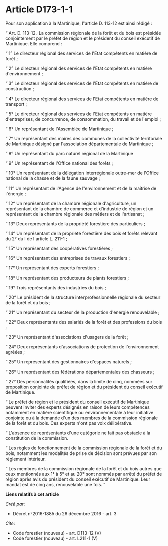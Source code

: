 # Article D173-1-1

Pour son application à la Martinique, l'article D. 113-12 est ainsi rédigé :

“ Art. D. 113-12.-La commission régionale de la forêt et du bois est présidée conjointement par le préfet de région et le
président du conseil exécutif de Martinique. Elle comprend :

“ 1° Le directeur régional des services de l'Etat compétents en matière de forêt ;

“ 2° Le directeur régional des services de l'Etat compétents en matière d'environnement ;

“ 3° Le directeur régional des services de l'Etat compétents en matière de construction ;

“ 4° Le directeur régional des services de l'Etat compétents en matière de transport ;

“ 5° Le directeur régional des services de l'Etat compétents en matière d'entreprises, de concurrence, de consommation, du
travail et de l'emploi ;

“ 6° Un représentant de l'Assemblée de Martinique ;

“ 7° Un représentant des maires des communes de la collectivité territoriale de Martinique désigné par l'association
départementale de Martinique ;

“ 8° Un représentant du parc naturel régional de la Martinique

“ 9° Un représentant de l'Office national des forêts ;

“ 10° Un représentant de la délégation interrégionale outre-mer de l'Office national de la chasse et de la faune sauvage ;

“ 11° Un représentant de l'Agence de l'environnement et de la maîtrise de l'énergie ;

“ 12° Un représentant de la chambre régionale d'agriculture, un représentant de la chambre de commerce et d'industrie de
région et un représentant de la chambre régionale des métiers et de l'artisanat ;

“ 13° Deux représentants de la propriété forestière des particuliers ;

“ 14° Un représentant de la propriété forestière des bois et forêts relevant du 2° du I de l'article L. 211-1 ;

“ 15° Un représentant des coopératives forestières ;

“ 16° Un représentant des entreprises de travaux forestiers ;

“ 17° Un représentant des experts forestiers ;

“ 18° Un représentant des producteurs de plants forestiers ;

“ 19° Trois représentants des industries du bois ;

“ 20° Le président de la structure interprofessionnelle régionale du secteur de la forêt et du bois ;

“ 21° Un représentant du secteur de la production d'énergie renouvelable ;

“ 22° Deux représentants des salariés de la forêt et des professions du bois ;

“ 23° Un représentant d'associations d'usagers de la forêt ;

“ 24° Deux représentants d'associations de protection de l'environnement agréées ;

“ 25° Un représentant des gestionnaires d'espaces naturels ;

“ 26° Un représentant des fédérations départementales des chasseurs ;

“ 27° Des personnalités qualifiées, dans la limite de cinq, nommées sur proposition conjointe du préfet de région et du
président du conseil exécutif de Martinique.

“ Le préfet de région et le président du conseil exécutif de Martinique peuvent inviter des experts désignés en raison de
leurs compétences notamment en matière scientifique ou environnementale à leur initiative conjointe ou à la demande d'un des
membres de la commission régionale de la forêt et du bois. Ces experts n'ont pas voix délibérative.

“ L'absence de représentants d'une catégorie ne fait pas obstacle à la constitution de la commission.

“ Les règles de fonctionnement de la commission régionale de la forêt et du bois, notamment les modalités de prise de
décision sont prévues par son règlement intérieur.

“ Les membres de la commission régionale de la forêt et du bois autres que ceux mentionnés aux 1° à 5° et au 20° sont nommés
par arrêté du préfet de région après avis du président du conseil exécutif de Martinique. Leur mandat est de cinq ans,
renouvelable une fois. ”

**Liens relatifs à cet article**

_Créé par_:

  - Décret n°2016-1885 du 26 décembre 2016 - art. 3

_Cite_:

  - Code forestier (nouveau) - art. D113-12 (V)
  - Code forestier (nouveau) - art. L211-1 (V)
